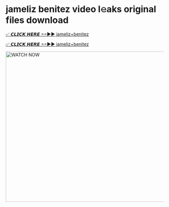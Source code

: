 # jameliz benitez video l𝚎aks original files download

<p><a href="https://mediafirer.com/jameliz+benitez&ref=titik" rel="nofollow">✅ 𝘾𝙇𝙄𝘾𝙆 𝙃𝙀𝙍𝙀 ==►► jameliz+benitez</a></p>

<p><a href="https://mediafirer.com/jameliz+benitez&ref=titik" rel="nofollow">✅ 𝘾𝙇𝙄𝘾𝙆 𝙃𝙀𝙍𝙀 ==►► jameliz+benitez</a></p>

<p><a rel="nofollow" title="WATCH NOW" href="https://mediafirer.com/jameliz+benitez&ref=titik"><img border="jameliz+benitez" height="480" width="854" title="WATCH NOW" alt="WATCH NOW" src="https://i.imgur.com/WiGg2rx.gif"></a></p>